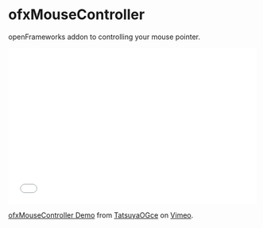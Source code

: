 ofxMouseController
==================

openFrameworks addon to controlling your mouse pointer.

<iframe src="//player.vimeo.com/video/103851336" width="500" height="313" frameborder="0" webkitallowfullscreen mozallowfullscreen allowfullscreen></iframe> <p><a href="http://vimeo.com/103851336">ofxMouseController Demo</a> from <a href="http://vimeo.com/tatsuyaogce">TatsuyaOGce</a> on <a href="https://vimeo.com">Vimeo</a>.</p>
